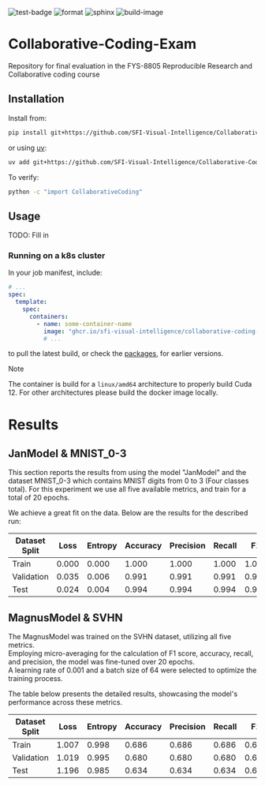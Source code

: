 ![test-badge](https://github.com/SFI-Visual-Intelligence/Collaborative-Coding-Exam/actions/workflows/test.yml/badge.svg) ![format](https://github.com/SFI-Visual-Intelligence/Collaborative-Coding-Exam/actions/workflows/format.yml/badge.svg) ![sphinx](https://github.com/SFI-Visual-Intelligence/Collaborative-Coding-Exam/actions/workflows/sphinx.yml/badge.svg) ![build-image](https://github.com/SFI-Visual-Intelligence/Collaborative-Coding-Exam/actions/workflows/build-image.yml/badge.svg)

# Collaborative-Coding-Exam
Repository for final evaluation in the FYS-8805 Reproducible Research and Collaborative coding course

## Installation

Install from:

```sh
pip install git+https://github.com/SFI-Visual-Intelligence/Collaborative-Coding-Exam.git
```

or using [uv](https://docs.astral.sh/uv/):

```sh
uv add git+https://github.com/SFI-Visual-Intelligence/Collaborative-Coding-Exam.git
```

To verify:

```sh
python -c "import CollaborativeCoding"
```

## Usage

TODO: Fill in

### Running on a k8s cluster

In your job manifest, include:

```yaml
# ...
spec:
  template:
    spec:
      containers:
        - name: some-container-name
          image: "ghcr.io/sfi-visual-intelligence/collaborative-coding-exam:main"
          # ...
```

to pull the latest build, or check the [packages](https://github.com/SFI-Visual-Intelligence/Collaborative-Coding-Exam/pkgs/container/collaborative-coding-exam), for earlier versions.

> [!NOTE]
> The container is build for a `linux/amd64` architecture to properly build Cuda 12. For other architectures please build the docker image locally.


# Results 
## JanModel & MNIST_0-3
This section reports the results from using the model "JanModel" and the dataset MNIST_0-3 which contains MNIST digits from 0 to 3 (Four classes total). 
For this experiment we use all five available metrics, and train for a total of 20 epochs.

We achieve a great fit on the data. Below are the results for the described run:

| Dataset Split | Loss  | Entropy | Accuracy | Precision | Recall | F1    |
|---------------|-------|---------|----------|-----------|--------|-------|
| Train         | 0.000 | 0.000   | 1.000    | 1.000     | 1.000  | 1.000 |
| Validation    | 0.035 | 0.006   | 0.991    | 0.991     | 0.991  | 0.991 |
| Test          | 0.024 | 0.004   | 0.994    | 0.994     | 0.994  | 0.994 |


## MagnusModel & SVHN 
The MagnusModel was trained on the SVHN dataset, utilizing all five metrics.   
Employing micro-averaging for the calculation of F1 score, accuracy, recall, and precision, the model was fine-tuned over 20 epochs.   
A learning rate of 0.001 and a batch size of 64 were selected to optimize the training process. 

The table below presents the detailed results, showcasing the model's performance across these metrics.


| Dataset Split | Loss  | Entropy | Accuracy | Precision | Recall | F1    |
|---------------|-------|---------|----------|-----------|--------|-------|
| Train         | 1.007 | 0.998   | 0.686    | 0.686     | 0.686  | 0.686 |
| Validation    | 1.019 | 0.995   | 0.680    | 0.680     | 0.680  | 0.680 |
| Test          | 1.196 | 0.985   | 0.634    | 0.634     | 0.634  | 0.634 |

